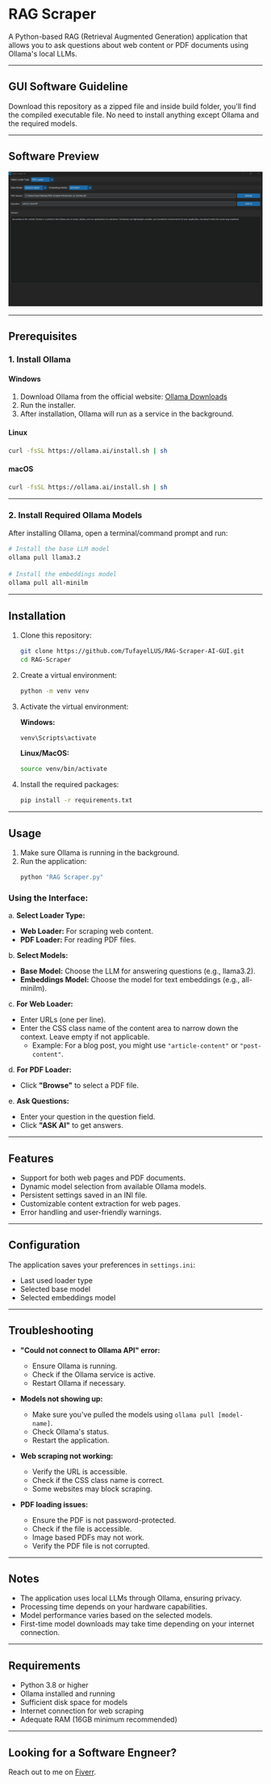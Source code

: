 # RAG Scraper

A Python-based RAG (Retrieval Augmented Generation) application that allows you to ask questions about web content or PDF documents using Ollama's local LLMs.

---

## GUI Software Guideline
Download this repository as a zipped file and inside build folder, you'll find the compiled executable file. No need to install anything except Ollama and the required models.

---
## Software Preview
![image](https://github.com/TufayelLUS/RAG-Scraper-AI-GUI/blob/main/ss.png?raw=true)

---

## Prerequisites

### 1. Install Ollama

#### **Windows**
1. Download Ollama from the official website: [Ollama Downloads](https://ollama.ai/download)
2. Run the installer.
3. After installation, Ollama will run as a service in the background.

#### **Linux**
```bash
curl -fsSL https://ollama.ai/install.sh | sh
```

#### **macOS**
```bash
curl -fsSL https://ollama.ai/install.sh | sh
```

---

### 2. Install Required Ollama Models

After installing Ollama, open a terminal/command prompt and run:

```bash
# Install the base LLM model
ollama pull llama3.2

# Install the embeddings model
ollama pull all-minilm
```

---

## Installation

1. Clone this repository:
   ```bash
   git clone https://github.com/TufayelLUS/RAG-Scraper-AI-GUI.git
   cd RAG-Scraper
   ```

2. Create a virtual environment:
   ```bash
   python -m venv venv
   ```

3. Activate the virtual environment:

   **Windows:**
   ```bash
   venv\Scripts\activate
   ```

   **Linux/MacOS:**
   ```bash
   source venv/bin/activate
   ```

4. Install the required packages:
   ```bash
   pip install -r requirements.txt
   ```

---

## Usage

1. Make sure Ollama is running in the background.
2. Run the application:
   ```bash
   python "RAG Scraper.py"
   ```

### Using the Interface:

a. **Select Loader Type:**
   - **Web Loader:** For scraping web content.
   - **PDF Loader:** For reading PDF files.

b. **Select Models:**
   - **Base Model:** Choose the LLM for answering questions (e.g., llama3.2).
   - **Embeddings Model:** Choose the model for text embeddings (e.g., all-minilm).

c. **For Web Loader:**
   - Enter URLs (one per line).
   - Enter the CSS class name of the content area to narrow down the context. Leave empty if not applicable.
     - Example: For a blog post, you might use `"article-content"` or `"post-content"`.

d. **For PDF Loader:**
   - Click **"Browse"** to select a PDF file.

e. **Ask Questions:**
   - Enter your question in the question field.
   - Click **"ASK AI"** to get answers.

---

## Features

- Support for both web pages and PDF documents.
- Dynamic model selection from available Ollama models.
- Persistent settings saved in an INI file.
- Customizable content extraction for web pages.
- Error handling and user-friendly warnings.

---

## Configuration

The application saves your preferences in `settings.ini`:
- Last used loader type
- Selected base model
- Selected embeddings model

---

## Troubleshooting

- **"Could not connect to Ollama API" error:**
  - Ensure Ollama is running.
  - Check if the Ollama service is active.
  - Restart Ollama if necessary.

- **Models not showing up:**
  - Make sure you've pulled the models using `ollama pull [model-name]`.
  - Check Ollama's status.
  - Restart the application.

- **Web scraping not working:**
  - Verify the URL is accessible.
  - Check if the CSS class name is correct.
  - Some websites may block scraping.

- **PDF loading issues:**
  - Ensure the PDF is not password-protected.
  - Check if the file is accessible.
  - Image based PDFs may not work.
  - Verify the PDF file is not corrupted.

---

## Notes

- The application uses local LLMs through Ollama, ensuring privacy.
- Processing time depends on your hardware capabilities.
- Model performance varies based on the selected models.
- First-time model downloads may take time depending on your internet connection.

---

## Requirements

- Python 3.8 or higher
- Ollama installed and running
- Sufficient disk space for models
- Internet connection for web scraping
- Adequate RAM (16GB minimum recommended)

---

## Looking for a Software Engneer?
Reach out to me on [Fiverr](https://www.fiverr.com/thechoyon).